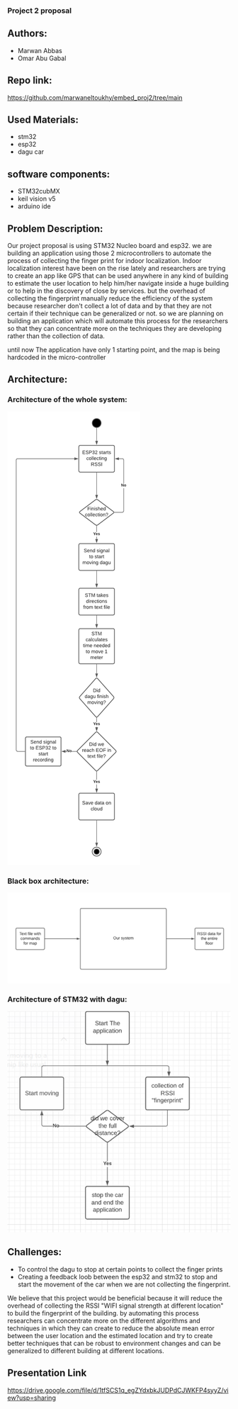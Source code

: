 ### Project 2 proposal

## Authors: 
- Marwan Abbas
- Omar Abu Gabal

## Repo link:
https://github.com/marwaneltoukhy/embed_proj2/tree/main

## Used Materials:
- stm32
- esp32
- dagu car

## software components:
- STM32cubMX
- keil vision v5
- arduino ide 
## Problem Description: 

Our project proposal is using STM32 Nucleo board and esp32. we are building an application using those 2 microcontrollers to automate the process of collecting the finger print for indoor localization. Indoor localization interest have been on the rise lately and researchers are trying to create an app like GPS that can be used anywhere in any kind of building to estimate the user location to help him/her navigate inside a huge building or to help in the discovery of close by services. but the overhead of collecting the fingerprint manually reduce the efficiency of the system because researcher don't collect a lot of data and by that they are not certain if their technique can be generalized or not. so we are planning on building an application which will automate this process for the researchers so that they can concentrate more on the techniques they are developing rather than the collection of data.

until now The application  have only 1 starting point, and the map is being hardcoded in the micro-controller 

## Architecture:

### Architecture of the whole system:
![](https://github.com/marwaneltoukhy/embed_proj2/blob/main/archi.PNG)

### Black box architecture:
![](https://github.com/marwaneltoukhy/embed_proj2/blob/main/black_box.PNG)

### Architecture of STM32 with dagu:
![](https://github.com/marwaneltoukhy/embed_proj2/blob/main/proto_desing_1.PNG)



## Challenges:

- To control the dagu to stop at certain points to collect the finger prints
- Creating a feedback loob between the esp32 and stm32 to stop and start the movement of the car when we are not collecting the fingerprint.

We believe that this project would be beneficial because it will reduce the overhead of collecting the RSSI "WIFI signal strength at different location" to build the fingerprint of the building. by automating this process researchers can concentrate more on the different algorithms and techniques in which they can create to reduce the absolute mean error between the user location and the estimated location and try to create better techniques that can be robust to environment changes and can be generalized to different building at different locations. 


## Presentation Link
https://drive.google.com/file/d/1tfSCS1q_egZYdxbkJUDPdCJWKFP4syyZ/view?usp=sharing
